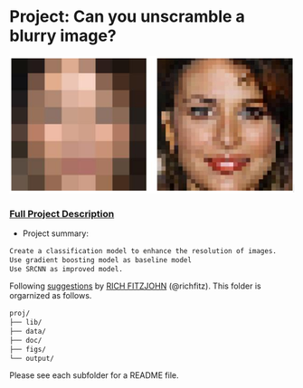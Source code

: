 # Project: Can you unscramble a blurry image? 
![image](figs/example.png)

### [Full Project Description](doc/project3_desc.md)

+ Project summary:

```
Create a classification model to enhance the resolution of images.
Use gradient boosting model as baseline model
Use SRCNN as improved model.
```

Following [suggestions](http://nicercode.github.io/blog/2013-04-05-projects/) by [RICH FITZJOHN](http://nicercode.github.io/about/#Team) (@richfitz). This folder is orgarnized as follows.

```
proj/
├── lib/
├── data/
├── doc/
├── figs/
└── output/
```

Please see each subfolder for a README file.
